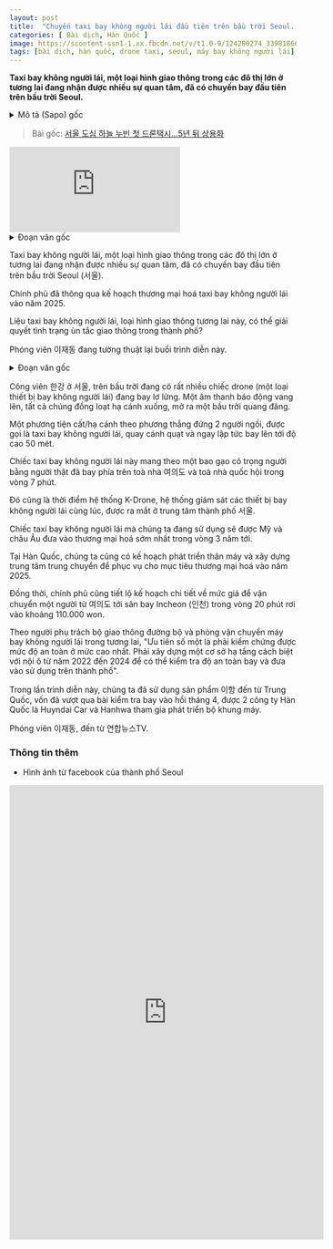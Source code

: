 ```yaml
---
layout: post
title:  "Chuyến taxi bay không người lái đầu tiên trên bầu trời Seoul. Thương mại hoá sau 5 năm nữa."
categories: [ Bài dịch, Hàn Quốc ]
image: https://scontent-ssn1-1.xx.fbcdn.net/v/t1.0-9/124280274_3398186613568493_389647500254486994_o.jpg?_nc_cat=102&ccb=2&_nc_sid=730e14&_nc_ohc=acUnX9rBIqoAX96kbRR&_nc_ht=scontent-ssn1-1.xx&oh=9d018506177bb06bd5fa827c475cb816&oe=5FDEAB92
tags: [bài dịch, hàn quốc, drone taxi, seoul, máy bay không người lái]
---
```

**Taxi bay không người lái, một loại hình giao thông trong các đô thị lớn ở tương lai đang nhận được nhiều sự quan tâm, đã có chuyến bay đầu tiên trên bầu trời Seoul.**
<details>
  <summary>Mô tả (Sapo) gốc</summary>
  <p>미래 대도시 교통수단으로 주목받는 드론택시가 처음으로 서울 도심 하늘을 날았습니다.</p>
</details>

> Bài gốc: [서울 도심 하늘 누빈 첫 드론택시…5년 뒤 상용화](https://n.news.naver.com/article/422/0000456371)

<iframe src='https://tv.naver.com/embed/16661892?autoPlay=true' frameborder='no' scrolling='no' marginwidth='0' marginheight='0' allow='autoplay' allowfullscreen></iframe>

<details>
  <summary>Đoạn văn gốc</summary>
  <p>[앵커] </p>
  <p>미래 대도시 교통수단으로 주목받는 드론택시가 처음으로 서울 도심 하늘을 날았습니다. </p>
  <p>정부는 드론택시를 2025년까지 상용화하겠다는 계획을 밝힌 바 있는데요. </p>
  <p>드론택시가 도심 정체를 해소할 새 교통수단이 될 수 있을까요? </p>
  <p>이재동 기자가 다녀왔습니다.</p>
</details>

Taxi bay không người lái, một loại hình giao thông trong các đô thị lớn ở tương lai đang nhận được nhiều sự quan tâm, đã có chuyến bay đầu tiên trên bầu trời Seoul (서울).

Chính phủ đã thông qua kế hoạch thương mại hoá taxi bay không người lái vào năm 2025.

Liệu taxi bay không người lái, loại hình giao thông tương lai này, có thể giải quyết tình trạng ùn tắc giao thông trong thành phố?

Phóng viên 이재동 đang tường thuật lại buổi trình diễn này.

<details>
  <summary>Đoạn văn gốc</summary>
  <p>[기자]</p>
  <p>여러 대의 드론이 떠 있는 서울 한강공원. 경보음이 울리자 드론들이 일제히 착륙하며 길을 열어줍니다.</p>
  <p>그리고 2인승의 수직이착륙기, 이른바 드론택시의 프로펠러가 돌더니 금세 50m 상공으로 날아갑니다.</p>
  <p>좌석에 사람 무게만큼의 쌀 포대를 얹은 드론택시는 약 7분간 여의도 빌딩들과 국회의사당을 내려다보며 하늘을 날았습니다.</p>
  <p>여러 대의 드론을 동시에 모니터링하는 K-드론관제시스템이 서울 도심에서 첫선을 보인 순간입니다.</p>  
  <p>제가 타고 있는 이 수직이착륙기는 이르면 3년 뒤부터 미국과 유럽 등에서 상용 서비스가 시작될 예정입니다.</p>
  <p>우리나라의 경우 2025년 상용화를 목표로 동체개발과 환승센터 구축을 계획하고 있습니다.</p>
  <p>여의도에서 인천공항까지 20분대에 도착하고, 1인당 약 11만 원의 요금까지 제시하는 등 구체적 목표도 밝혔습니다.</p>
  <p>[이랑 / 국토교통부 미래드론교통담당관] "최우선의 가치로 검증해야 할 부분이 안전성입니다. 도심이 아닌 안전한 개활지에서 별도의 인프라를 구축해서 22년부터 24년까지 철저하게 안전성을 테스트하고 도심에서 서비스를 할 수 있도록…"</p>
  <p>이번 시연 행사에는 지난해 4월 시험비행에 성공한 중국 '이항'사의 제품이 사용됐는데, 우리 기업 중에서도 현대자동차와 한화시스템 등이 기체 개발에 뛰어든 상태입니다.</p>
</details>

Công viên 한강 ở 서울, trên bầu trời đang có rất nhiều chiếc drone (một loại thiết bị bay không người lái) đang bay lơ lửng. Một âm thanh báo động vang lên, tất cả chúng đồng loạt hạ cánh xuống, mở ra một bầu trời quang đãng.

Một phương tiện cất/hạ cánh theo phương thẳng đứng 2 người ngồi, được gọi là taxi bay không người lái, quay cánh quạt và ngay lập tức bay lên tới độ cao 50 mét.

Chiếc taxi bay không người lái này mang theo một bao gạo có trọng người bằng người thật đã bay phía trên toà nhà 여의도 và toà nhà quốc hội trong vòng 7 phút.

Đó cũng là thời điểm hệ thống K-Drone, hệ thống giám sát các thiết bị bay không người lái cùng lúc, được ra mắt ở trung tâm thành phố 서울.

Chiếc taxi bay không người lái mà chúng ta đang sử dụng sẽ được Mỹ và châu Âu đưa vào thương mại hoá sớm nhất trong vòng 3 năm tới.

Tại Hàn Quốc, chúng ta cũng có kế hoạch phát triển thân máy và xây dựng trung tâm trung chuyển để phục vụ cho mục tiêu thương mại hoá vào năm 2025.

Đồng thời, chính phủ cũng tiết lộ kế hoạch chi tiết về mức giá để vận chuyển một người từ 여의도 tới sân bay Incheon (인천) trong vòng 20 phút rơi vào khoảng 110.000 won.

Theo người phụ trách bộ giao thông đường bộ và phòng vận chuyển máy bay không người lái trong tương lai, "Ưu tiên số một là phải kiểm chứng được mức độ an toàn ở mức cao nhất. Phải xây dựng một cơ sở hạ tầng cách biệt với nội ô từ năm 2022 đến 2024 để có thể kiểm tra độ an toàn bay và đưa vào sử dụng trên thành phố".

Trong lần trình diễn này, chúng ta đã sử dụng sản phẩm 이항 đến từ Trung Quốc, vốn đã vượt qua bài kiểm tra bay vào hồi tháng 4, được 2 công ty Hàn Quốc là Huyndai Car và Hanhwa tham gia phát triển bộ khung máy.

Phóng viên 이재동, đến từ 연합뉴스TV.

### Thông tin thêm

- Hình ảnh từ facebook của thành phố Seoul

<iframe src="https://www.facebook.com/plugins/post.php?href=https%3A%2F%2Fwww.facebook.com%2Fseoul.kr%2Fposts%2F3398188773568277&show_text=true&width=552&appId=541170032588985&height=798" width="552" height="798" style="border:none;overflow:hidden;margin-left: auto;margin-right: auto;display: flex;" scrolling="no" frameborder="0" allowfullscreen="true" allow="autoplay; clipboard-write; encrypted-media; picture-in-picture; web-share"></iframe>